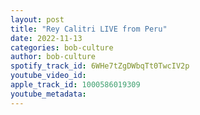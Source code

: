 ```yaml
---
layout: post
title: "Rey Calitri LIVE from Peru"
date: 2022-11-13
categories: bob-culture
author: bob-culture
spotify_track_id: 6WHe7tZgDWbqTt0TwcIV2p
youtube_video_id: 
apple_track_id: 1000586019309
youtube_metadata: 
---
```


